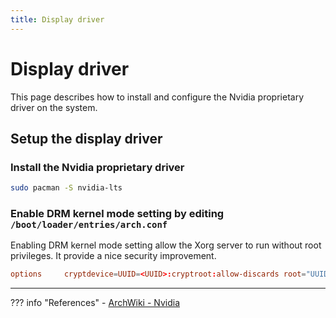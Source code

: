 ```yaml
---
title: Display driver
---
```


# Display driver
This page describes how to install and configure the Nvidia proprietary driver on the system.

## Setup the display driver

### Install the Nvidia proprietary driver
``` bash
sudo pacman -S nvidia-lts
```

### Enable DRM kernel mode setting by editing `/boot/loader/entries/arch.conf`
Enabling DRM kernel mode setting allow the Xorg server to run without root privileges. It provide a nice security improvement.

``` conf
options     cryptdevice=UUID=<UUID>:cryptroot:allow-discards root="UUID=<UUID>" nvidia-drm.modeset=1 quiet rw
```

---

??? info "References"
    - [ArchWiki - Nvidia](https://wiki.archlinux.org/index.php/NVIDIA)
